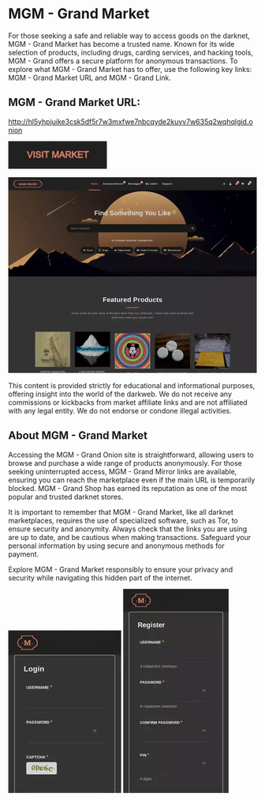 # MGM - Grand Market
For those seeking a safe and reliable way to access goods on the darknet, MGM - Grand Market has become a trusted name. Known for its wide selection of products, including drugs, carding services, and hacking tools, MGM - Grand offers a secure platform for anonymous transactions. To explore what MGM - Grand Market has to offer, use the following key links: MGM - Grand Market URL and MGM - Grand Link.

## MGM - Grand Market URL:

http://hl5yhpjuike3csk5df5r7w3mxfwe7nbcqyde2kuvv7w635q2wqhqlgid.onion

[<img src="/assets/hagtiva.webp" width="200">](http://hl5yhpjuike3csk5df5r7w3mxfwe7nbcqyde2kuvv7w635q2wqhqlgid.onion)

<a href="@MGM - Grand@"><img src="/assets/descsualqui.webp" alt="image" style="max-width: 100%;"><a>

This content is provided strictly for educational and informational purposes, offering insight into the world of the darkweb. We do not receive any commissions or kickbacks from market affiliate links and are not affiliated with any legal entity. We do not endorse or condone illegal activities.

## About MGM - Grand Market

Accessing the MGM - Grand Onion site is straightforward, allowing users to browse and purchase a wide range of products anonymously. For those seeking uninterrupted access, MGM - Grand Mirror links are available, ensuring you can reach the marketplace even if the main URL is temporarily blocked. MGM - Grand Shop has earned its reputation as one of the most popular and trusted darknet stores.

It is important to remember that MGM - Grand Market, like all darknet marketplaces, requires the use of specialized software, such as Tor, to ensure security and anonymity. Always check that the links you are using are up to date, and be cautious when making transactions. Safeguard your personal information by using secure and anonymous methods for payment.

Explore MGM - Grand Market responsibly to ensure your privacy and security while navigating this hidden part of the internet.

<a href="@MGM - Grand@"><img src="/assets/neucita.webp" alt="image" style="max-width: 100%;"><a>  <a href="@MGM - Grand@"><img src="/assets/esunhu.webp" alt="image" style="max-width: 100%;"><a>
